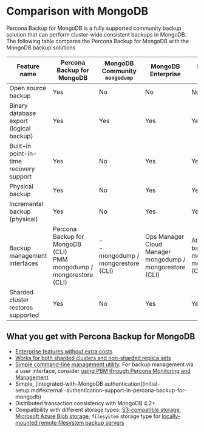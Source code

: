 # Comparison with MongoDB 

Percona Backup for MongoDB is a fully supported community backup solution that can perform cluster-wide consistent backups in MongoDB. The following table compares the Percona Backup for MongoDB with the MongoDB backup solutions

| Feature name | Percona Backup for MongoDB | MongoDB Community `mongodump` | MongoDB Enterprise | MongoDB Atlas |
| -------------| -------------------------- | ----------- | ----------------- | --------------- 
|Open source backup | Yes | No	| No | No 
| Binary database export (logical backup) | Yes | Yes | Yes | Yes 
| Built-in point-in-time recovery support |	Yes | No | Yes | Yes
| Physical backup |	Yes	| No | Yes | Yes
| Incremental backup (physical) | Yes |	No |Yes | Yes
| Backup management interfaces	| Percona Backup for MongoDB (CLI) <br> PMM <br> mongodump / mongorestore (CLI) | - <br> - <br> mongodump / mongorestore (CLI) | Ops Manager <br> Cloud Manager <br> mongodump / mongorestore (CLI) | Atlas backups <br> mongodump / mongorestore (CLI)
| Sharded cluster restores supported | Yes | No | Yes |	Yes

## What you get with Percona Backup for MongoDB

* [Enterprise features without extra costs](comparison.md) 
* [Works for both sharded clusters and non-sharded replica sets](deployments.md)
* [Simple command-line management utility](reference/pbm-commands.md). For backup management via a user interface, consider [using PBM through Percona Monitoring and Management](https://docs.percona.com/percona-monitoring-and-management/get-started/backup/index.html)
* Simple, [integrated-with-MongoDB authentication](initial-setup.md#external -authentication-support-in-percona-backup-for-mongodb)
* Distributed transaction consistency with MongoDB 4.2+
* Compatibility with different storage types: [S3-compatible storage](details/storage-configuration.md#s3-compatible-storage), [Microsoft Azure Blob storage](details/storage-configuration.md#microsoft-azure-blob-storage), `filesystem` storage type for [locally-mounted remote filesystem backup servers](details/storage-configuration.md#remote-filesystem-server-storage)